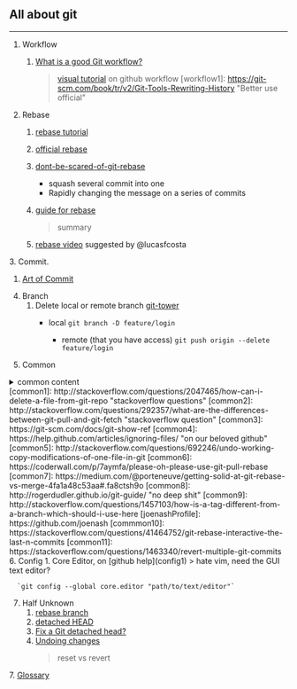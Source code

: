 ## All about git
---

1. Workflow
   1. [What is a good Git workflow?](workflow1)
      > [visual tutorial](https://guides.github.com/introduction/flow/) on github workflow
[workflow1]: https://git-scm.com/book/tr/v2/Git-Tools-Rewriting-History "Better use official"

2. Rebase
   1. [rebase tutorial](rebase2)
   1. [official rebase](rebase1)
   1. [dont-be-scared-of-git-rebase](rebase3)<br>
 	    - squash several commit into one
      - Rapidly changing the message on a series of commits

   1. [guide for rebase](rebase4)
      > summary
   1. [rebase video][rebase-video1] suggested by @lucasfcosta

[rebase1]: https://git-scm.com/book/tr/v2/Git-Tools-Rewriting-History "Better use official"
[rebase2]: http://rypress.com/tutorials/git/rebasing "tutorial based rebase"
[rebase3]: https://nathanleclaire.com/blog/2014/09/14/dont-be-scared-of-git-rebase/
[rebase4]: https://code.tutsplus.com/tutorials/rewriting-history-with-git-rebase--cms-23191
[rebase-video1]: https://www.youtube.com/watch?v=SxzjZtJwOgo
3. Commit.

   1. [Art of Commit](commit1)

[commit1]: http://alistapart.com/article/the-art-of-the-commit?utm_source=hashnode.com "The Art of the commit by David Demaree"

4. Branch
   1. Delete local or remote branch [git-tower](branch1) <br>
	    - local
			  `git branch -D feature/login`

		  - remote (that you have access)
		 	  `git push origin --delete feature/login`

[branch1]: https://www.git-tower.com/learn/git/faq/delete-remote-branch

5. Common
<details><summary>common content</summary>

   1. [How can I delete a file from git repo?](common1)<br>
   1. [What are the differences between 'git pull' and 'git fetch'?](common2)
   1. [git show-ref](common3)
   1. [ignore file](common4)
   1. [undo modification of one file](common5)
   1. [Please, oh please, use git pull --rebase](common6)
   1. [getting solid at git rebase vs merge](common7)
   1. [git guide no deep shit :)](common8)
   1. [SO QA tag or branch](common9)
   1. clone specific branch
  	  > git clone -b [branch] [remote_repo]

   1. git log
      > the log of commits, starting from HEAD, and traversing through each connected commit. It’ll start from HEAD and go to the next commit in the chain, then the commit attached to that, etc.  by [joenash][joenashProfile]

   1. git reflog
      > reflog on the other hand is all the commits, not just ones currently connected to HEAD. This is what makes reflog such a powerful tool: it retains commits even once they’ve been revised, reverted or removed. by [joenash][joenashProfile]

   1. [Git rebase interactive the last n commits][commmon10]
   1. [Revert multiple git commits][common11]
</details>
[common1]: http://stackoverflow.com/questions/2047465/how-can-i-delete-a-file-from-git-repo "stackoverflow questions"
[common2]: http://stackoverflow.com/questions/292357/what-are-the-differences-between-git-pull-and-git-fetch "stackoverflow question"
[common3]: https://git-scm.com/docs/git-show-ref
[common4]: https://help.github.com/articles/ignoring-files/ "on our beloved github"
[common5]: http://stackoverflow.com/questions/692246/undo-working-copy-modifications-of-one-file-in-git
[common6]: https://coderwall.com/p/7aymfa/please-oh-please-use-git-pull-rebase
[common7]: https://medium.com/@porteneuve/getting-solid-at-git-rebase-vs-merge-4fa1a48c53aa#.fa8ctsh9o
[common8]: http://rogerdudler.github.io/git-guide/ "no deep shit"
[common9]: http://stackoverflow.com/questions/1457103/how-is-a-tag-different-from-a-branch-which-should-i-use-here
[joenashProfile]: https://github.com/joenash
[commmon10]: https://stackoverflow.com/questions/41464752/git-rebase-interactive-the-last-n-commits
[common11]: https://stackoverflow.com/questions/1463340/revert-multiple-git-commits
6. Config
	 1. Core Editor, on [github help](config1)
      > hate vim, need the GUI text editor?

      `git config --global core.editor "path/to/text/editor"`

[config1]: https://help.github.com/articles/associating-text-editors-with-git/

7. Half Unknown
   1. [rebase branch][half1]
   1. [detached HEAD][half2]
   1. [Fix a Git detached head?][half3]
   1. [Undoing changes][half4]
      > reset vs revert

[half1]: https://stackoverflow.com/questions/14893399/rebase-feature-branch-onto-another-feature-branch
[half2]: https://stackoverflow.com/questions/5772192/how-can-i-reconcile-detached-head-with-master-origin
[half3]: https://stackoverflow.com/questions/10228760/fix-a-git-detached-head
[half4]: https://www.atlassian.com/git/tutorials/undoing-changes
7. [Glossary](https://jk.gs/gitglossary.html)
